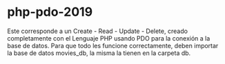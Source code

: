 # php-pdo-2019
Este corresponde a un Create - Read - Update - Delete, creado completamente con el Lenguaje PHP usando PDO para la conexión a la base de datos.
Para que todo les funcione correctamente, deben importar la base de datos movies_db, la misma la tienen en la carpeta db.
